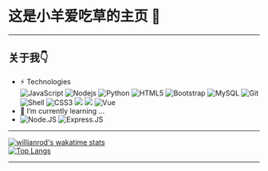 # 这是小羊爱吃草的主页 :sheep:
***
## 关于我:point_down:
- ⚡ Technologies  
  ![JavaScript](https://img.shields.io/badge/-JavaScript-black?style=flat-square&logo=javascript)
  ![Nodejs](https://img.shields.io/badge/-Nodejs-black?style=flat-square&logo=Node.js)
  ![Python](https://img.shields.io/badge/-Python-black?style=flat-square&logo=Python)
  ![HTML5](https://img.shields.io/badge/-HTML5-E34F26?style=flat-square&logo=html5&logoColor=white)
  ![Bootstrap](https://img.shields.io/badge/-Bootstrap-563D7C?style=flat-square&logo=bootstrap)
  ![MySQL](https://img.shields.io/badge/-MySQL-black?style=flat-square&logo=mysql)
  ![Git](https://img.shields.io/badge/-Git-black?style=flat-square&logo=git)
  ![Shell](https://img.shields.io/badge/-Shell-blasck?style=plastic&logo=Shell)
  ![CSS3](https://img.shields.io/badge/-CSS3-1572B6?style=plastic&logo=css3)
  ![](https://img.shields.io/badge/ROS-@Wiki-yellow.svg?style=flat)
  ![](https://img.shields.io/node/vue?style=flat-square)
  ![Vue](https://img.shields.io/node/v/n?color=%238fd435&label=Vue2%2F3&logo=V&logoColor=%238fd435&style=flat-square)
- 🌱 I’m currently learning ...
- ![Node.JS](https://img.shields.io/badge/-Node.JS-black?style=plastic&logo=Node.js) ![Express.JS](https://img.shields.io/badge/-Express.JS-c7b198?style=plastic&logo=Express.JS)
***
[![willianrod's wakatime stats](https://github-readme-stats.vercel.app/api/wakatime?username=PortLand237930)](https://github.com/anuraghazra/github-readme-stats)\
[![Top Langs](https://github-readme-stats.vercel.app/api/top-langs/?username=PortLand237930&layout=compact)](https://github.com/anuraghazra/github-readme-stats)
***
